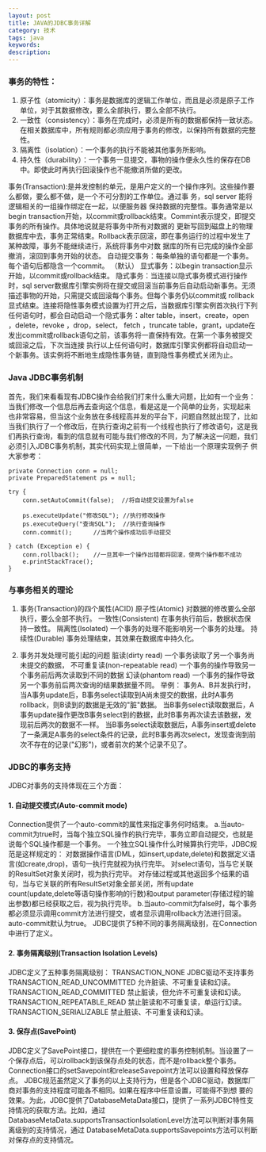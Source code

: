 ```yaml
---
layout: post
title: JAVA的JDBC事务详解
category: 技术
tags: java
keywords: 
description: 
---
```



### 事务的特性：

1) 原子性（atomicity）：事务是数据库的逻辑工作单位，而且是必须是原子工作单位，对于其数据修改，要么全部执行，要么全部不执行。
2) 一致性（consistency）：事务在完成时，必须是所有的数据都保持一致状态。在相关数据库中，所有规则都必须应用于事务的修改，以保持所有数据的完整性。
3) 隔离性（isolation）：一个事务的执行不能被其他事务所影响。
4) 持久性（durability）：一个事务一旦提交，事物的操作便永久性的保存在DB中。即使此时再执行回滚操作也不能撤消所做的更改。

事务(Transaction):是并发控制的单元，是用户定义的一个操作序列。这些操作要么都做，要么都不做，是一个不可分割的工作单位。通过事 务，sql server 能将逻辑相关的一组操作绑定在一起，以便服务器 保持数据的完整性。事务通常是以begin transaction开始，以commit或rollback结束。Commint表示提交，即提交事务的所有操作。具体地说就是将事务中所有对数据的 更新写回到磁盘上的物理数据库中去，事务正常结束。Rollback表示回滚，即在事务运行的过程中发生了某种故障，事务不能继续进行，系统将事务中对数 据库的所有已完成的操作全部撤消，滚回到事务开始的状态。
自动提交事务：每条单独的语句都是一个事务。每个语句后都隐含一个commit。 （默认）
显式事务：以begin transaction显示开始，以commit或rollback结束。
隐式事务：当连接以隐式事务模式进行操作时，sql server数据库引擎实例将在提交或回滚当前事务后自动启动新事务。无须描述事物的开始，只需提交或回滚每个事务。但每个事务仍以commit或 rollback显式结束。连接将隐性事务模式设置为打开之后，当数据库引擎实例首次执行下列任何语句时，都会自动启动一个隐式事务：alter table，insert，create，open ，delete，revoke ，drop，select， fetch ，truncate table，grant，update在发出commit或rollback语句之前，该事务将一直保持有效。在第一个事务被提交或回滚之后，下次当连接 执行以上任何语句时，数据库引擎实例都将自动启动一个新事务。该实例将不断地生成隐性事务链，直到隐性事务模式关闭为止。
 
### Java JDBC事务机制

  首先，我们来看看现有JDBC操作会给我们打来什么重大问题，比如有一个业务：当我们修改一个信息后再去查询这个信息，看是这是一个简单的业务，实现起来 也非常容易，但当这个业务放在多线程高并发的平台下，问题自然就出现了，比如当我们执行了一个修改后，在执行查询之前有一个线程也执行了修改语句，这是我 们再执行查询，看到的信息就有可能与我们修改的不同，为了解决这一问题，我们必须引入JDBC事务机制，其实代码实现上很简单，一下给出一个原理实现例子 供大家参考：

```
private Connection conn = null;  
private PreparedStatement ps = null;  
 
try {  
    conn.setAutoCommit(false);  //将自动提交设置为false  
              
    ps.executeUpdate("修改SQL"); //执行修改操作  
    ps.executeQuery("查询SQL");  //执行查询操作                 
    conn.commit();      //当两个操作成功后手动提交  
              
} catch (Exception e) {  
    conn.rollback();    //一旦其中一个操作出错都将回滚，使两个操作都不成功  
    e.printStackTrace();  
} 
```

### 与事务相关的理论
1. 事务(Transaction)的四个属性(ACID)
原子性(Atomic) 对数据的修改要么全部执行，要么全部不执行。
一致性(Consistent) 在事务执行前后，数据状态保持一致性。
隔离性(Isolated) 一个事务的处理不能影响另一个事务的处理。
持续性(Durable) 事务处理结束，其效果在数据库中持久化。

2. 事务并发处理可能引起的问题
脏读(dirty read) 一个事务读取了另一个事务尚未提交的数据，
不可重复读(non-repeatable read) 一个事务的操作导致另一个事务前后两次读取到不同的数据
幻读(phantom read) 一个事务的操作导致另一个事务前后两次查询的结果数据量不同。
举例：
事务A、B并发执行时，
当A事务update后，B事务select读取到A尚未提交的数据，此时A事务rollback，则B读到的数据是无效的"脏"数据。
当B事务select读取数据后，A事务update操作更改B事务select到的数据，此时B事务再次读去该数据，发现前后两次的数据不一样。
当B事务select读取数据后，A事务insert或delete了一条满足A事务的select条件的记录，此时B事务再次select，发现查询到前次不存在的记录("幻影")，或者前次的某个记录不见了。

### JDBC的事务支持

JDBC对事务的支持体现在三个方面：

#### 1. 自动提交模式(Auto-commit mode)
Connection提供了一个auto-commit的属性来指定事务何时结束。
a.当auto-commit为true时，当每个独立SQL操作的执行完毕，事务立即自动提交，也就是说每个SQL操作都是一个事务。
一个独立SQL操作什么时候算执行完毕，JDBC规范是这样规定的：
对数据操作语言(DML，如insert,update,delete)和数据定义语言(如create,drop)，语句一执行完就视为执行完毕。
对select语句，当与它关联的ResultSet对象关闭时，视为执行完毕。
对存储过程或其他返回多个结果的语句，当与它关联的所有ResultSet对象全部关闭，所有update count(update,delete等语句操作影响的行数)和output parameter(存储过程的输出参数)都已经获取之后，视为执行完毕。
b.当auto-commit为false时，每个事务都必须显示调用commit方法进行提交，或者显示调用rollback方法进行回滚。auto-commit默认为true。
JDBC提供了5种不同的事务隔离级别，在Connection中进行了定义。

#### 2. 事务隔离级别(Transaction Isolation Levels)
JDBC定义了五种事务隔离级别：
TRANSACTION_NONE JDBC驱动不支持事务
TRANSACTION_READ_UNCOMMITTED 允许脏读、不可重复读和幻读。
TRANSACTION_READ_COMMITTED 禁止脏读，但允许不可重复读和幻读。
TRANSACTION_REPEATABLE_READ 禁止脏读和不可重复读，单运行幻读。
TRANSACTION_SERIALIZABLE 禁止脏读、不可重复读和幻读。

#### 3. 保存点(SavePoint)
JDBC定义了SavePoint接口，提供在一个更细粒度的事务控制机制。当设置了一个保存点后，可以rollback到该保存点处的状态，而不是rollback整个事务。
Connection接口的setSavepoint和releaseSavepoint方法可以设置和释放保存点。
JDBC规范虽然定义了事务的以上支持行为，但是各个JDBC驱动，数据库厂商对事务的支持程度可能各不相同。如果在程序中任意设置，可能得不到想 要的效果。为此，JDBC提供了DatabaseMetaData接口，提供了一系列JDBC特性支持情况的获取方法。比如，通过 DatabaseMetaData.supportsTransactionIsolationLevel方法可以判断对事务隔离级别的支持情况，通过 DatabaseMetaData.supportsSavepoints方法可以判断对保存点的支持情况。

